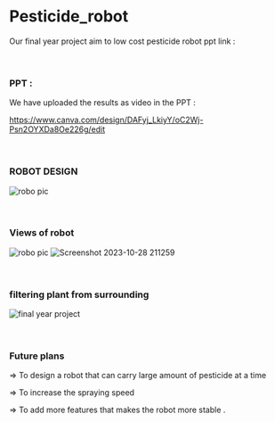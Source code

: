 # Pesticide_robot

Our final year project aim to low cost pesticide robot ppt link :
<br><br><br>
### PPT :

We have uploaded the results as video in the PPT : 

https://www.canva.com/design/DAFyj_LkiyY/oC2Wj-Psn2OYXDa8Oe226g/edit
<br><br><br>
### ROBOT DESIGN

![robo pic](https://github.com/Dhana-karthik/Pesticide_robot/assets/147986718/64c2883a-4942-4bb7-9540-65aeae4f6566)
<br><br><br>
### Views of robot

![robo pic](https://github.com/Dhana-karthik/Pesticide_robot/assets/147986718/0a567d9f-693b-4e90-9d6b-61a4d1144c68)
![Screenshot 2023-10-28 211259](https://github.com/Dhana-karthik/Pesticide_robot/assets/147986718/c6e3b2a8-cf3e-4af0-95d8-e0fb364ff158)
<br><br><br>
### filtering plant from surrounding

![final year project ](https://github.com/Dhana-karthik/Pesticide_robot/assets/147986718/3dcb7f9b-3391-46be-a69b-bf116330cdad)
<br><br><br>
### Future plans 

=> To design a robot that can carry large amount of pesticide at a time 

=> To increase the spraying speed

=> To add more features that makes the robot more stable . 
